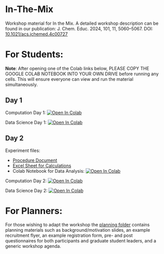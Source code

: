 # In-The-Mix
Workshop material for In the Mix. 
A detailed workshop description can be found in our publication: J. Chem. Educ. 2024, 101, 11, 5060–5067. DOI: [10.1021/acs.jchemed.4c00727](https://doi.org/10.1021/acs.jchemed.4c00727)


# For Students: 

**Note**: After opening one of the Colab links below, PLEASE COPY THE GOOGLE COLAB NOTEBOOK INTO YOUR OWN DRIVE before running any cells. 
This will ensure everyone can view and run the material simultaneously. 

## Day 1

Computation Day 1: [![Open In Colab](https://colab.research.google.com/assets/colab-badge.svg)](https://colab.research.google.com/drive/1OXDyMyNVH0WYAL6uyuUA32q8VDNJgyss?usp=sharing)

Data Science Day 1: [![Open In Colab](https://colab.research.google.com/assets/colab-badge.svg)](https://colab.research.google.com/drive/14hno0_GOx73Tu5h_Czz-t2kpt40Ni1oq?usp=sharing)

## Day 2

Experiment files: 
* [Procedure Document](experiments/IntheMix_Experimentalprocedure.docx)
* [Excel Sheet for Calculations](experiments/IntheMix_CalcuationsSpreadsheet.xlsx)
* Colab Notebook for Data Analysis: [![Open In Colab](https://colab.research.google.com/assets/colab-badge.svg)](https://colab.research.google.com/drive/1LTsqT21qmBHrlAE3aB_uP_sBXZQz9gKt?usp=sharing)

Computation Day 2: [![Open In Colab](https://colab.research.google.com/assets/colab-badge.svg)](https://colab.research.google.com/drive/1q0MTuqTNXmH-hl9OoUS3bZRX8WyQPOTl?usp=sharing)

Data Science Day 2: [![Open In Colab](https://colab.research.google.com/assets/colab-badge.svg)](https://colab.research.google.com/drive/198G2MZUP8fQJVa0pAAPmcSdYTc27888f?usp=sharing)



# For Planners: 

For those wishing to adapt the workshop the [planning folder](planning) contains planning materials such as background/motivation slides, an example recruitment flyer, an example registration form, pre- and post questionnaires for both participants and graduate student leaders, and a generic workshop agenda. 
